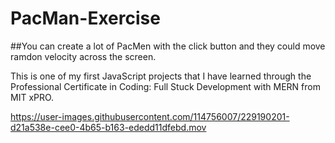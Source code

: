 # PacMan-Exercise
##You can create a lot of PacMen with the click button and they could move ramdon velocity across the screen.

This is one of my first JavaScript projects that I have learned through the Professional Certificate in Coding: Full Stuck Development with MERN from MIT xPRO.




https://user-images.githubusercontent.com/114756007/229190201-d21a538e-cee0-4b65-b163-ededd11dfebd.mov

